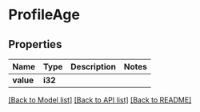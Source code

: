 # ProfileAge

## Properties

Name | Type | Description | Notes
------------ | ------------- | ------------- | -------------
**value** | **i32** |  | 

[[Back to Model list]](../README.md#documentation-for-models) [[Back to API list]](../README.md#documentation-for-api-endpoints) [[Back to README]](../README.md)


